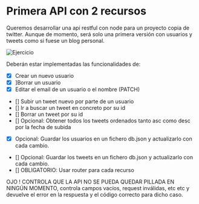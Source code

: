 # Primera API con 2 recursos

Queremos desarrollar una api restful con node para un proyecto copia de twitter. Aunque de momento, será solo una primera versión con usuarios y tweets como si fuese un blog personal.

![Ejercicio](https://s3-us-west-2.amazonaws.com/secure.notion-static.com/067fd9f3-f0d8-4990-a78c-8e0d6a764864/Untitled.png)

Deberán estar implementadas las funcionalidades de:

- [x] Crear un nuevo usuario
- [x] ]Borrar un usuario
- [x] Editar el email de un usuario o el nombre (PATCH)
- [] Subir un tweet nuevo por parte de un usuario
- [] Ir a buscar un tweet en concreto por su id
- [] Borrar un tweet por su id
- [] Opcional: Obtener todos los tweets ordenados tanto asc como desc por la fecha de subida
- [x] Opcional: Guardar los usuarios en un fichero db.json y actualizarlo con cada cambio.
- [] Opcional: Guardar los tweets en un fichero db.json y actualizarlo con cada cambio.
- [] OBLIGATORIO: Usar router para cada recurso

OJO ! CONTROLA QUE LA API NO SE PUEDA QUEDAR PILLADA EN NINGÚN MOMENTO, controla campos vacíos, request inválidas, etc etc y devuelve el error en la respuesta y el código correcto para dicho caso.